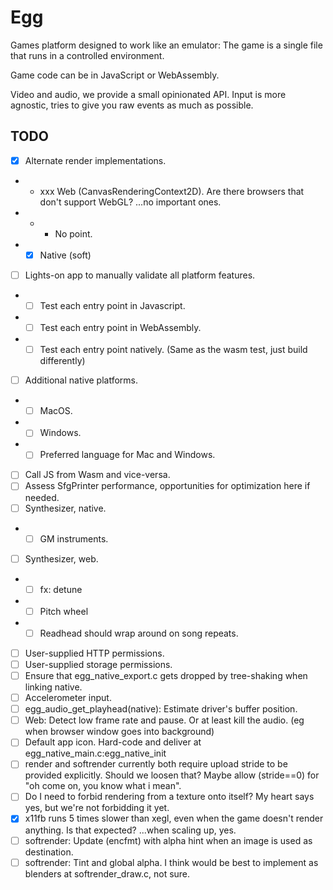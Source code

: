 # Egg

Games platform designed to work like an emulator: The game is a single file that runs in a controlled environment.

Game code can be in JavaScript or WebAssembly.

Video and audio, we provide a small opinionated API.
Input is more agnostic, tries to give you raw events as much as possible.

## TODO

- [x] Alternate render implementations.
- - xxx Web (CanvasRenderingContext2D). Are there browsers that don't support WebGL? ...no important ones.
- - - No point.
- - [x] Native (soft)
- [ ] Lights-on app to manually validate all platform features.
- - [ ] Test each entry point in Javascript.
- - [ ] Test each entry point in WebAssembly.
- - [ ] Test each entry point natively. (Same as the wasm test, just build differently)
- [ ] Additional native platforms.
- - [ ] MacOS.
- - [ ] Windows.
- - [ ] Preferred language for Mac and Windows.
- [ ] Call JS from Wasm and vice-versa.
- [ ] Assess SfgPrinter performance, opportunities for optimization here if needed.
- [ ] Synthesizer, native.
- - [ ] GM instruments.
- [ ] Synthesizer, web.
- - [ ] fx: detune
- - [ ] Pitch wheel
- - [ ] Readhead should wrap around on song repeats.
- [ ] User-supplied HTTP permissions.
- [ ] User-supplied storage permissions.
- [ ] Ensure that egg_native_export.c gets dropped by tree-shaking when linking native.
- [ ] Accelerometer input.
- [ ] egg_audio_get_playhead(native): Estimate driver's buffer position.
- [ ] Web: Detect low frame rate and pause. Or at least kill the audio. (eg when browser window goes into background)
- [ ] Default app icon. Hard-code and deliver at egg_native_main.c:egg_native_init
- [ ] render and softrender currently both require upload stride to be provided explicitly. Should we loosen that? Maybe allow (stride==0) for "oh come on, you know what i mean".
- [ ] Do I need to forbid rendering from a texture onto itself? My heart says yes, but we're not forbidding it yet.
- [x] x11fb runs 5 times slower than xegl, even when the game doesn't render anything. Is that expected? ...when scaling up, yes.
- [ ] softrender: Update (encfmt) with alpha hint when an image is used as destination.
- [ ] softrender: Tint and global alpha. I think would be best to implement as blenders at softrender_draw.c, not sure.
